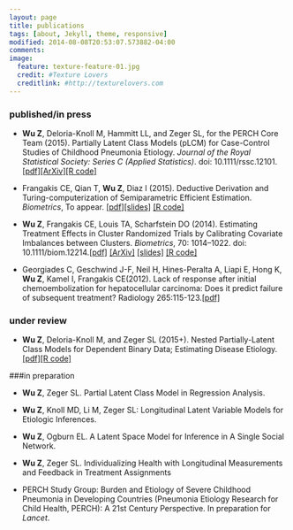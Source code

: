 ```yaml
---
layout: page
title: publications
tags: [about, Jekyll, theme, responsive]
modified: 2014-08-08T20:53:07.573882-04:00
comments:
image:
  feature: texture-feature-01.jpg
  credit: #Texture Lovers
  creditlink: #http://texturelovers.com
---
```


### published/in press
- **Wu Z**, Deloria-Knoll M, Hammitt LL, and Zeger SL, for the PERCH Core Team (2015). Partially Latent Class Models (pLCM) for Case-Control Studies of Childhood Pneumonia Etiology. *Journal of the Royal Statistical Society: Series C (Applied Statistics)*. doi: 10.1111/rssc.12101.[[pdf]](http://onlinelibrary.wiley.com/doi/10.1111/rssc.12101/abstract)[[ArXiv]](http://arxiv.org/abs/1411.5774)[[R code]](http://github.com/zhenkewu/nplcm)

- Frangakis CE, Qian T, **Wu Z**, Diaz I (2015). Deductive Derivation and Turing-computerization of Semiparametric Efficient Estimation. *Biometrics*, To appear. [[pdf]](http://biostats.bepress.com/ucbbiostat/paper324/)[[slides]](/files/doc/slides/turing-eif.pdf) [[R code]](http://www.biostat.jhsph.edu/~cfrangak/papers/deduction/)

- **Wu Z**, Frangakis CE, Louis TA, Scharfstein DO (2014). Estimating Treatment Effects in Cluster Randomized Trials by Calibrating Covariate Imbalances between Clusters. *Biometrics*, 70: 1014–1022. doi: 10.1111/biom.12214.[[pdf]](http://onlinelibrary.wiley.com/doi/10.1111/biom.12214/abstract) [[ArXiv]](http://arxiv.org/abs/1411.5787?context=stat) [[slides]](/files/doc/slides/mpcr.pdf) [[R code]](http://onlinelibrary.wiley.com/store/10.1111/biom.12214/asset/supinfo/biom12214-sm-0001-SuppData_Code.zip?v=1&s=0434b191ec083e646962764d3708c3721bc7476d)
	
- Georgiades C, Geschwind J-F, Neil H, Hines-Peralta A, Liapi E, Hong K, **Wu Z**, Kamel I, Frangakis CE(2012). Lack of response after initial chemoembolization for hepatocellular carcinoma: Does it predict failure of subsequent treatment? Radiology 265:115-123.[[pdf]](http://pubs.rsna.org/doi/abs/10.1148/radiol.12112264)
	
### under review
- **Wu Z**, Deloria-Knoll M, and Zeger SL (2015+). Nested Partially-Latent Class Models for Dependent Binary Data; Estimating Disease Etiology. [[pdf]](http://biostats.bepress.com/jhubiostat/paper276/)[[R code]](http://github.com/zhenkewu/nplcm)
	
###in preparation

- **Wu Z**, Zeger SL. Partial Latent Class Model in Regression Analysis.
	
- **Wu Z**, Knoll MD, Li M, Zeger SL: Longitudinal Latent Variable Models for Etiologic Inferences.
	
- **Wu Z**, Ogburn EL. A Latent Space Model for Inference in A Single Social Network.
	
- **Wu Z**, Zeger SL. Individualizing Health with Longitudinal Measurements and Feedback in Treatment Assignments
	
- PERCH Study Group: Burden and Etiology of Severe Childhood Pneumonia in Developing Countries (Pneumonia Etiology Research for Child Health, PERCH): A 21st Century Perspective. In preparation for *Lancet*.